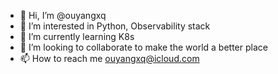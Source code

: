 - 👋 Hi, I’m @ouyangxq
- 👀 I’m interested in Python, Observability stack
- 🌱 I’m currently learning K8s
- 💞️ I’m looking to collaborate to make the world a better place
- 📫 How to reach me ouyangxq@icloud.com

<!---
ouyangxq/ouyangxq is a ✨ special ✨ repository because its `README.md` (this file) appears on your GitHub profile.
You can click the Preview link to take a look at your changes.
--->
